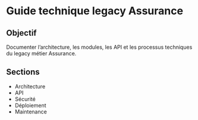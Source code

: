 # Guide technique legacy Assurance

## Objectif
Documenter l’architecture, les modules, les API et les processus techniques du legacy métier Assurance.

## Sections
- Architecture
- API
- Sécurité
- Déploiement
- Maintenance
